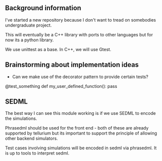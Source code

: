 Background information
----------------------
I've started a new repository because I don't want to tread on somebodies undergraduate project. 

This will eventually be a C++ library with ports to other languages but for now its a python library. 

We use unittest as a base. In C++, we will use Gtest. 







Brainstorming about implementation ideas
----------------------------------------
- Can we make use of the decorator pattern to provide certain tests? 

@test_something
def my_user_defined_function():
    pass

SEDML
-----
The best way I can see this module working is if we use SEDML to 
encode the simulations. 

Phrasedml should be used for the front end - both of these are already supported 
by tellurium but its important to support the principle of allowing other 
backend simulators. 

Test cases involving simulations will be encoded in sedml via phrasedml. It is up to 
tools to interpret sedml. 